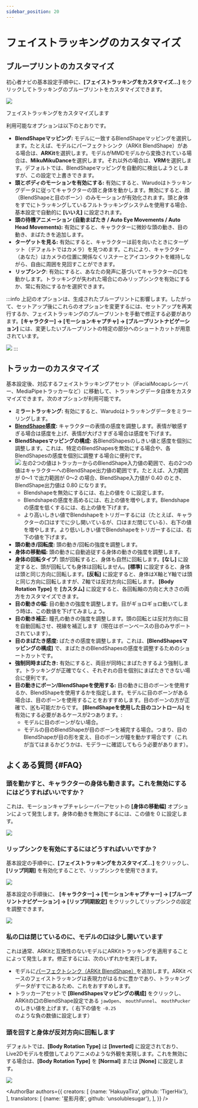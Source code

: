 ```yaml
---
sidebar_position: 20
---
```


# フェイストラッキングのカスタマイズ

## ブループリントのカスタマイズ

初心者ナビの基本設定手順中に、**[フェイストラッキングをカスタマイズ...]** をクリックしてトラッキングのブループリントをカスタマイズできます。

![](/doc-img/jp-mocap-3.png)
<p class="img-desc">フェイストラッキングをカスタマイズします</p>

利用可能なオプションは以下のとおりです。

* **BlendShapeマッピング:** モデルに一致するBlendShapeマッピングを選択します。たとえば、モデルにパーフェクトシンク（ARKit BlendShape）がある場合は、**ARKit**を選択します。モデルがMMDモデルから変換されている場合は、**MikuMikuDance**を選択します。それ以外の場合は、**VRM**を選択します。デフォルトでは、BlendShapeマッピングを自動的に検出しようとしますが、この設定で上書きできます。
* **頭とボディのモーションを有効にする:** 有効にすると、Warudoはトラッキングデータに従ってキャラクターの頭と身体を動かします。無効にすると、顔（BlendShapeと目のボーン）のみモーションが有効化されます。頭と身体をすでにトラッキングしているフルトラッキングシステムを使用する場合、基本設定で自動的に **[いいえ]** に設定されます。
* **頭の待機アニメーション (自動まばたき / Auto Eye Movements / Auto Head Movements):** 有効にすると、キャラクターに微妙な頭の動き、目の動き、まばたきを追加します。
* **ターゲットを見る:** 有効にすると、キャラクターは前を向いたときにターゲット（デフォルトではカメラ）を見つめます。これにより、キャラクター（あなた）はカメラの位置に関係なくリスナーとアイコンタクトを維持しながら、自由に周囲を見回すことができます。
* **リップシンク**: 有効にすると、あなたの発声に基づいてキャラクターの口を動かします。トラッキングが失われた場合にのみリップシンクを有効にするか、常に有効にするかを選択できます。

:::info
上記のオプションは、生成されたブループリントに影響します。したがって、セットアップ後にこれらのオプションを変更するには、セットアップを再実行するか、フェイストラッキングのブループリントを手動で修正する必要があります。**[キャラクター] → [モーションキャプチャ] → [ブループリントナビゲーション]** には、変更したいブループリントの特定の部分へのショートカットが用意されています。

![](/doc-img/jp-mocap-6.png)
:::

## トラッカーのカスタマイズ

基本設定後、対応するフェイストラッキングアセット（iFacialMocapレシーバー、MediaPipeトラッカーなど）に移動して、トラッキングデータ自体をカスタマイズできます。次のオプションが利用可能です。

* **ミラートラッキング:** 有効にすると、Warudoはトラッキングデータをミラーリングします。
* **[BlendShape](../tutorials/3d-primer#blendshape)感度:** キャラクターの表情の感度を調整します。表情が敏感すぎる場合は感度を上げ、表情が大げさすぎる場合は感度を下げます。
* **BlendShapesマッピングの構成:** 各BlendShapesのしきい値と感度を個別に調整します。これは、特定のBlendShapesを無効にする場合や、各BlendShapesの感度を個別に調整する場合に便利です。  
  ![](/doc-img/en-mocap-5.png)
  左の2つの値はトラッカーからのBlendShape入力値の範囲で、右の2つの値はキャラクターへのBlendShape出力値の範囲です。たとえば、入力範囲が 0～1 で出力範囲が 0～2 の場合、BlendShape入力値が 0.40 のとき、BlendShape出力値は 0.80 になります。
    - Blendshapeを無効にするには、右上の値を 0 に設定します。
    - Blendshapeの感度を高めるには、右上の値を増やします。Blendshapeの感度を低くするには、右上の値を下げます。 
    - より高いしきい値でBlendshapeをトリガーするには（たとえば、キャラクターの口はすでに少し開いているが、口はまだ閉じている）、右下の値を増やします。より低いしきい値でBlendshapeをトリガーするには、右下の値を下げます。
* **頭の動き/回転度:** 頭の動き/回転の強度を調整します。
* **身体の移動幅:** 頭の動きに自動追従する身体の動きの強度を調整します。
* **身体の回転タイプ:** 頭が回転すると、身体も自然に回転します。**[なし]** に設定すると、頭が回転しても身体は回転しません。**[標準]** に設定すると、身体は頭と同じ方向に回転します。**[反転]** に設定すると、身体はX軸とY軸では頭と同じ方向に回転しますが、Z軸では反対方向に回転します。 **[Body Rotation Type]** を **[カスタム]** に設定すると、各回転軸の方向と大きさの両方をカスタマイズできます。
* **目の動きの幅:** 目の動きの強度を調整します。目がギョロギョロ動いてしまう時は、この数値を下げてみましょう。
* **目の動き補正:** 瞳孔の動きの強度を調整します。頭の回転とは反対方向に目を自動回転させ、視線を補正します（現在はボーンベースの目のみサポートされています）。
* **目のまばたき感度:** ばたきの感度を調整します。これは、**[BlendShapesマッピングの構成]** で、まばたきのBlendShapesの感度を調整するためのショートカットです。
* **強制同時まばたき:** 有効にすると、両目が同時にまばたきするよう強制します。トラッキングが正確でなく、それぞれの目を個別にまばたきできない場合に便利です。
* **目の動きにボーン/BlendShapeを使用する:** 目の動きに目のボーンを使用するか、BlendShapeを使用するかを指定します。モデルに目のボーンがある場合は、目のボーンを使用することをおすすめします。目のボーンの方が正確で、[IK](../tutorials/3d-primer#IK)も可能だからです。 **[BlendShapeを使用した目のコントロール]** を有効にする必要があるケースが2つあります。:
    - モデルに目のボーンがない場合。
    - モデルの目のBlendShapeが目のボーンを補完する場合。つまり、目のBlendShapeが目の形を変え、目のボーンが瞳を動かす場合です（これが当てはまるかどうかは、モデラーに確認してもらう必要があります）。

## よくある質問 {#FAQ}

### 頭を動かすと、キャラクターの身体も動きます。これを無効にするにはどうすればいいですか？

これは、モーションキャプチャレシーバーアセットの **[身体の移動幅]** オプションによって発生します。身体の動きを無効にするには、この値を 0 に設定します。

![](/doc-img/jp-mocap-1.png)

### リップシンクを有効にするにはどうすればいいですか？

基本設定の手順中に、**[フェイストラッキングをカスタマイズ...]** をクリックし、**[リップ同期]** を有効化することで、リップシンクを使用できます。

![](/doc-img/jp-mocap-lip-sync-1.png)

基本設定の手順後に、 **[キャラクター] → [モーションキャプチャー] → [ブループリントナビゲーション] → [リップ同期設定]** をクリックしてリップシンクの設定を調整できます。

![](/doc-img/jp-mocap-lip-sync-2.png)

### 私の口は閉じているのに、モデルの口は少し開いています

これは通常、ARKitと互換性のないモデルにARKitトラッキングを適用することによって発生します。修正するには、次のいずれかを実行します。

* モデルに[パーフェクトシンク（ARKit BlendShape）](../tutorials/3d-primer#arkit)を追加します。ARKit ベースのフェイストラッキングは表現力がはるかに豊かであり、トラッキング データがすでにあるため、これをおすすめします。
* トラッカーアセットで **[BlendShapesマッピングの構成]** をクリックし、ARKitの口のBlendShape設定である `jawOpen`、 `mouthFunnel`、 `mouthPucker` のしきい値を上げます。（ 右下の値を `-0.25` のような負の数値に設定します）

### 頭を回すと身体が反対方向に回転します

デフォルトでは、**[Body Rotation Type]** は **[Inverted]** に設定されており、Live2Dモデルを模倣してよりアニメのような外観を実現します。これを無効にする場合は、**[Body Rotation Type]** を **[Normal]** または **[None]** に設定します。

![](/doc-img/jp-mocap-body-rotation-type-1.png)

<AuthorBar authors={{
  creators: [
    {name: 'HakuyaTira', github: 'TigerHix'},
  ],
  translators: [
    {name: '星影月夜', github: 'unsolublesugar'},
  ],
}} />
